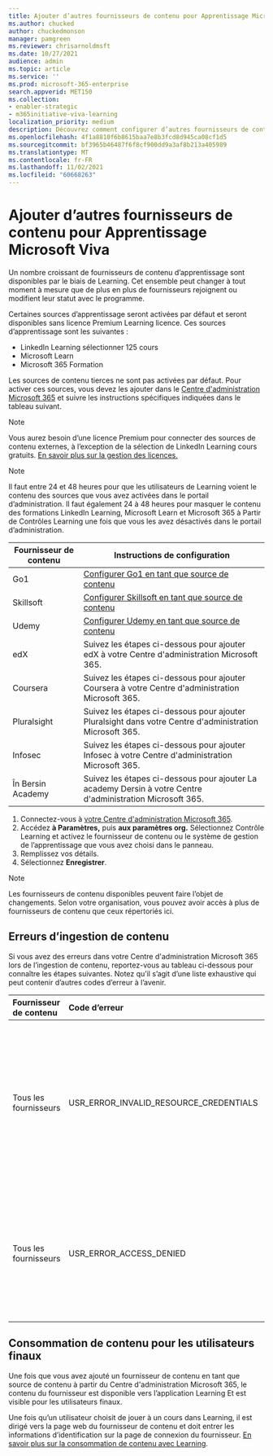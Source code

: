 ```yaml
---
title: Ajouter d’autres fournisseurs de contenu pour Apprentissage Microsoft Viva
ms.author: chucked
author: chuckedmonson
manager: pamgreen
ms.reviewer: chrisarnoldmsft
ms.date: 10/27/2021
audience: admin
ms.topic: article
ms.service: ''
ms.prod: microsoft-365-enterprise
search.appverid: MET150
ms.collection:
- enabler-strategic
- m365initiative-viva-learning
localization_priority: medium
description: Découvrez comment configurer d’autres fournisseurs de contenu en tant que source de contenu d’apprentissage pour Apprentissage Microsoft Viva.
ms.openlocfilehash: 4f1a8810f6b8615baa7e8b3fcd8d945ca08cf1d5
ms.sourcegitcommit: bf3965b46487f6f8cf900dd9a3af8b213a405989
ms.translationtype: MT
ms.contentlocale: fr-FR
ms.lasthandoff: 11/02/2021
ms.locfileid: "60668263"
---
```

# <a name="add-other-content-providers-for-microsoft-viva-learning"></a>Ajouter d’autres fournisseurs de contenu pour Apprentissage Microsoft Viva

Un nombre croissant de fournisseurs de contenu d’apprentissage sont disponibles par le biais de Learning. Cet ensemble peut changer à tout moment à mesure que de plus en plus de fournisseurs rejoignent ou modifient leur statut avec le programme.

Certaines sources d’apprentissage seront activées par défaut et seront disponibles sans licence Premium Learning licence. Ces sources d’apprentissage sont les suivantes :

- LinkedIn Learning sélectionner 125 cours
- Microsoft Learn
- Microsoft 365 Formation

Les sources de contenu tierces ne sont pas activées par défaut. Pour activer ces sources, vous devez les ajouter dans le [Centre d'administration Microsoft 365](content-sources-365-admin-center.md#configure-settings-for-the-learning-content-sources) et suivre les instructions spécifiques indiquées dans le tableau suivant.

>[!NOTE]
>Vous aurez besoin d’une licence Premium pour connecter des sources de contenu externes, à l’exception de la sélection de LinkedIn Learning cours gratuits. [En savoir plus sur la gestion des licences.](https://www.microsoft.com/microsoft-viva/learning)

>[!NOTE]
>Il faut entre 24 et 48 heures pour que les utilisateurs de Learning voient le contenu des sources que vous avez activées dans le portail d’administration. Il faut également 24 à 48 heures pour masquer le contenu des formations LinkedIn Learning, Microsoft Learn et Microsoft 365 à Partir de Contrôles Learning une fois que vous les avez désactivés dans le portail d’administration.

|Fournisseur de contenu  |Instructions de configuration  |
|---------|---------|
|Go1     |[Configurer Go1 en tant que source de contenu](configure-go1-content-source.md)         |
|Skillsoft     |[Configurer Skillsoft en tant que source de contenu](configure-skillsoft-content-source.md)         |
|Udemy   |[Configurer Udemy en tant que source de contenu](configure-udemy-content-source.md)         |
|edX    |Suivez les étapes ci-dessous pour ajouter edX à votre Centre d'administration Microsoft 365.    |
|Coursera    |Suivez les étapes ci-dessous pour ajouter Coursera à votre Centre d'administration Microsoft 365.    |
|Pluralsight    |Suivez les étapes ci-dessous pour ajouter Pluralsight dans votre Centre d'administration Microsoft 365.    |
|Infosec    |Suivez les étapes ci-dessous pour ajouter Infosec à votre Centre d'administration Microsoft 365.    |
|În Bersin Academy    |Suivez les étapes ci-dessous pour ajouter La academy Dersin à votre Centre d'administration Microsoft 365.    |

1. Connectez-vous à [votre Centre d'administration Microsoft 365](https://admin.microsoft.com).
2. Accédez **à Paramètres,** puis **aux paramètres org.** Sélectionnez Contrôle Learning et activez le fournisseur de contenu ou le système de gestion de l’apprentissage que vous avez choisi dans le panneau.
3. Remplissez vos détails.
4. Sélectionnez **Enregistrer**.

>[!NOTE]
>Les fournisseurs de contenu disponibles peuvent faire l’objet de changements. Selon votre organisation, vous pouvez avoir accès à plus de fournisseurs de contenu que ceux répertoriés ici.

## <a name="content-ingestion-errors"></a>Erreurs d’ingestion de contenu

Si vous avez des erreurs dans votre Centre d'administration Microsoft 365 lors de l’ingestion de contenu, reportez-vous au tableau ci-dessous pour connaître les étapes suivantes. Notez qu’il s’agit d’une liste exhaustive qui peut contenir d’autres codes d’erreur à l’avenir.

|Fournisseur de contenu |Code d’erreur |Description du code d’erreur |
|:----------------|:----------|:----------------------|
|Tous les fournisseurs |USR_ERROR_INVALID_RESOURCE_CREDENTIALS |Les informations d’identification d’authentification que vous avez fournies ne sont pas valides. Veillez à entrer les informations d’identification correctes. Pour plus d’informations, contactez le support technique Microsoft. |
|Tous les fournisseurs |USR_ERROR_ACCESS_DENIED |Accès refusé par le partenaire. Confirmez que les informations d’identification que vous avez entrées sont correctes ou contactez l’équipe de support du fournisseur de contenu. |

## <a name="content-consumption-for-end-users"></a>Consommation de contenu pour les utilisateurs finaux

Une fois que vous avez ajouté un fournisseur de contenu en tant que source de contenu à partir du Centre d'administration Microsoft 365, le contenu du fournisseur est disponible vers l’application Learning Et est visible pour les utilisateurs finaux.

Une fois qu’un utilisateur choisit de jouer à un cours dans Learning, il est dirigé vers la page web du fournisseur de contenu et doit entrer les informations d’identification sur la page de connexion du fournisseur. [En savoir plus sur la consommation de contenu avec Learning](https://support.microsoft.com/office/01bfed12-c327-41e0-a68f-7fa527dcc98a).
